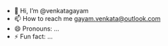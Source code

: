- 👋 Hi, I’m @venkatagayam
- 📫 How to reach me gayam.venkata@outlook.com
- 😄 Pronouns: ...
- ⚡ Fun fact: ...

<!---
venkatagayam/venkatagayam is a ✨ special ✨ repository because its `README.md` (this file) appears on your GitHub profile.
You can click the Preview link to take a look at your changes.
--->

